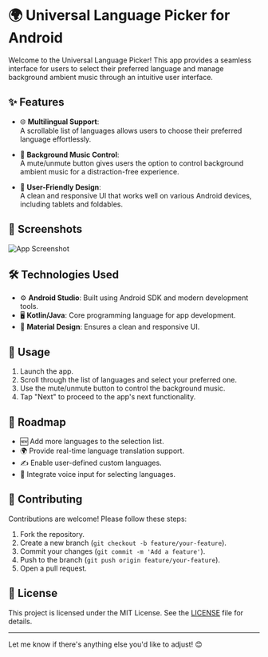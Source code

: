 # 🌍 Universal Language Picker for Android  

Welcome to the Universal Language Picker! This app provides a seamless interface for users to select their preferred language and manage background ambient music through an intuitive user interface.  

## ✨ Features  
- 🌐 **Multilingual Support**:  
  A scrollable list of languages allows users to choose their preferred language effortlessly.  

- 🎵 **Background Music Control**:  
  A mute/unmute button gives users the option to control background ambient music for a distraction-free experience.  

- 📱 **User-Friendly Design**:  
  A clean and responsive UI that works well on various Android devices, including tablets and foldables.  

## 📸 Screenshots  
![App Screenshot](https://snipboard.io/94uV1m.jpg)  

## 🛠️ Technologies Used  
- ⚙️ **Android Studio**: Built using Android SDK and modern development tools.  
- 🖥️ **Kotlin/Java**: Core programming language for app development.  
- 🎨 **Material Design**: Ensures a clean and responsive UI.  

## 🚀 Usage  
1. Launch the app.  
2. Scroll through the list of languages and select your preferred one.  
3. Use the mute/unmute button to control the background music.  
4. Tap "Next" to proceed to the app's next functionality.  

## 🌟 Roadmap  
- 🆕 Add more languages to the selection list.  
- 🌍 Provide real-time language translation support.  
- ✍️ Enable user-defined custom languages.  
- 🎤 Integrate voice input for selecting languages.  

## 🤝 Contributing  
Contributions are welcome! Please follow these steps:  
1. Fork the repository.  
2. Create a new branch (`git checkout -b feature/your-feature`).  
3. Commit your changes (`git commit -m 'Add a feature'`).  
4. Push to the branch (`git push origin feature/your-feature`).  
5. Open a pull request.  

## 📜 License  
This project is licensed under the MIT License. See the [LICENSE](LICENSE) file for details.  

---

Let me know if there's anything else you'd like to adjust! 😊
